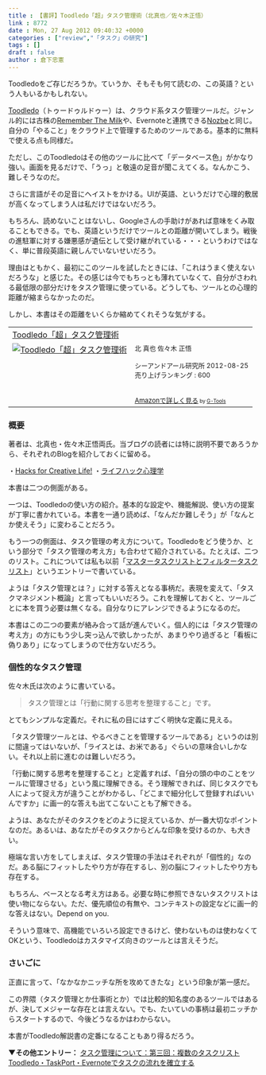 ```yaml
---
title : 【書評】Toodledo「超」タスク管理術（北真也／佐々木正悟）
link : 8772
date : Mon, 27 Aug 2012 09:40:32 +0000
categories : ["review","「タスク」の研究"]
tags : []
draft : false
author : 倉下忠憲
---
```


Toodledoをご存じだろうか。ていうか、そもそも何て読むの、この英語？という人もいるかもしれない。

<a href="www.toodledo.com">Toodledo</a>（トゥードゥルドゥー）は、クラウド系タスク管理ツールだ。ジャンル的には古株の<a href="http://www.rememberthemilk.com/">Remember The Milk</a>や、Evernoteと連携できる<a href="www.nozbe.com/jp/">Nozbe</a>と同じ。自分の「やること」をクラウド上で管理するためのツールである。基本的に無料で使える点も同様だ。

ただし、このToodledoはその他のツールに比べて「データベース色」がかなり強い。画面を見るだけで、「うっ」と敬遠の足音が聞こえてくる。なんかこう、難しそうなのだ。

さらに言語がその足音にヘイストをかける。UIが英語、というだけで心理的敷居が高くなってしまう人は私だけではないだろう。

もちろん、読めないことはないし、Googleさんの手助けがあれば意味をくみ取ることもできる。でも、英語というだけでツールとの距離が開いてしまう。戦後の進駐軍に対する嫌悪感が遺伝として受け継がれている・・・というわけではなく、単に普段英語に親しんでいないせいだろう。

理由はともかく、最初にこのツールを試したときには、「これはうまく使えないだろうな」と感じた。その感じは今でもちっとも薄れていなくて、自分がさわれる最低限の部分だけをタスク管理に使っている。どうしても、ツールとの心理的距離が縮まらなかったのだ。

しかし、本書はその距離をいくらか縮めてくれそうな気がする。

<table  border="0" cellpadding="5"><tr><td colspan="2"><a href="http://www.amazon.co.jp/Toodledo%E3%80%8C%E8%B6%85%E3%80%8D%E3%82%BF%E3%82%B9%E3%82%AF%E7%AE%A1%E7%90%86%E8%A1%93-%E5%8C%97-%E7%9C%9F%E4%B9%9F/dp/4863541112%3FSubscriptionId%3D15SMZCTB9V8NGR2TW082%26tag%3Drashita1000-22%26linkCode%3Dxm2%26camp%3D2025%26creative%3D165953%26creativeASIN%3D4863541112" target="_blank">Toodledo「超」タスク管理術</a><img src="http://www.assoc-amazon.jp/e/ir?t=rashita1000-22&l=ur2&o=9" width="1" height="1" style="border: none;" alt="" /></td></tr><tr><td valign="top"><a href="http://www.amazon.co.jp/Toodledo%E3%80%8C%E8%B6%85%E3%80%8D%E3%82%BF%E3%82%B9%E3%82%AF%E7%AE%A1%E7%90%86%E8%A1%93-%E5%8C%97-%E7%9C%9F%E4%B9%9F/dp/4863541112%3FSubscriptionId%3D15SMZCTB9V8NGR2TW082%26tag%3Drashita1000-22%26linkCode%3Dxm2%26camp%3D2025%26creative%3D165953%26creativeASIN%3D4863541112" target="_blank"><img src="http://ecx.images-amazon.com/images/I/51gnQjB8bIL._SL160_.jpg" border="0" alt="Toodledo「超」タスク管理術" /></a></td><td valign="top"><font size="-1">北 真也 佐々木 正悟 <br /><br />シーアンドアール研究所  2012-08-25<br />売り上げランキング : 600<br /><br /><br /><a href="http://www.amazon.co.jp/Toodledo%E3%80%8C%E8%B6%85%E3%80%8D%E3%82%BF%E3%82%B9%E3%82%AF%E7%AE%A1%E7%90%86%E8%A1%93-%E5%8C%97-%E7%9C%9F%E4%B9%9F/dp/4863541112%3FSubscriptionId%3D15SMZCTB9V8NGR2TW082%26tag%3Drashita1000-22%26linkCode%3Dxm2%26camp%3D2025%26creative%3D165953%26creativeASIN%3D4863541112" target="_blank">Amazonで詳しく見る</a></font><font size="-2"> by <a href="http://www.goodpic.com/mt/aws/index.html" >G-Tools</a></font></td></tr></table>


<h3>概要</h3>
著者は、北真也・佐々木正悟両氏。当ブログの読者には特に説明不要であろうから、それぞれのBlogを紹介しておくに留める。

・<a href="http://hacks.beck1240.com/">Hacks for Creative Life!</a>
・<a href="http://mindhack.sakura.ne.jp/">ライフハック心理学</a>

本書は二つの側面がある。

一つは、Toodledoの使い方の紹介。基本的な設定や、機能解説、使い方の提案が丁寧に書かれている。本書を一通り読めば、「なんだか難しそう」が「なんとか使えそう」に変わることだろう。

もう一つの側面は、タスク管理の考え方について。Toodledoをどう使うか、という部分で「タスク管理の考え方」も合わせて紹介されている。たとえば、二つのリスト。これについては私も以前「<a href="https://rashita.net/blog/?p=3277">マスタータスクリストとフィルタータスクリスト</a>」というエントリーで書いている。

ようは「タスク管理とは？」に対する答えとなる事柄だ。表現を変えて、「タスクマネジメント概論」と言ってもいいだろう。これを理解しておくと、ツールごとに本を買う必要は無くなる。自分なりにアレンジできるようになるのだ。

本書はこの二つの要素が絡み合って話が進んでいく。個人的には「タスク管理の考え方」の方にもう少し突っ込んで欲しかったが、あまりやり過ぎると「看板に偽りあり」になってしまうので仕方ないだろう。

<h3>個性的なタスク管理</h3>
佐々木氏は次のように書いている。

<blockquote>
タスク管理とは「行動に関する思考を整理すること」です。
</blockquote>

とてもシンプルな定義だ。それに私の目にはすごく明快な定義に見える。

「タスク管理ツールとは、やるべきことを管理するツールである」というのは別に間違ってはいないが、「ライスとは、お米である」ぐらいの意味合いしかない。それ以上前に進むのは難しいだろう。

「行動に関する思考を整理すること」と定義すれば、「自分の頭の中のことをツールに管理させる」という風に理解できる。そう理解できれば、同じタスクでも人によって捉え方が違うことがわかるし、「どこまで細分化して登録すればいいんですか」に画一的な答えも出てこないことも了解できる。

ようは、あなたがそのタスクをどのように捉えているか、が一番大切なポイントなのだ。あるいは、あなたがそのタスクからどんな印象を受けるのか、も大きい。

極端な言い方をしてしまえば、タスク管理の手法はそれぞれが「個性的」なのだ。ある脳にフィットしたやり方が存在するし、別の脳にフィットしたやり方も存在する。

もちろん、ベースとなる考え方はある。必要な時に参照できないタスクリストは使い物にならない。ただ、優先順位の有無や、コンテキストの設定などに画一的な答えはない。Depend on you.

そういう意味で、高機能でいろいろ設定できるけど、使わないものは使わなくてOKという、Toodledoはカスタマイズ向きのツールとは言えそうだ。

<h3>さいごに</h3>
正直に言って、「なかなかニッチな所を攻めてきたな」という印象が第一感だ。

この界隈（タスク管理とか仕事術とか）では比較的知名度のあるツールではあるが、決してメジャーな存在とは言えない。でも、たいていの事柄は最初ニッチからスタートするので、今後どうなるかはわからない。

本書がToodledo解説書の定番になることもあり得るだろう。


<strong>▼その他エントリー：</strong>
<a href="https://rashita.net/blog/?p=2984">タスク管理について：第三回：複数のタスクリスト</a>
<a href="https://rashita.net/blog/?p=7422">Toodledo・TaskPort・Evernoteでタスクの流れを確立する</a>